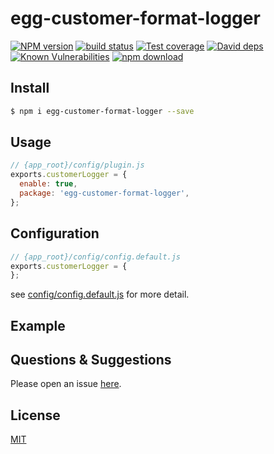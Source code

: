 # egg-customer-format-logger

[![NPM version][npm-image]][npm-url]
[![build status][travis-image]][travis-url]
[![Test coverage][codecov-image]][codecov-url]
[![David deps][david-image]][david-url]
[![Known Vulnerabilities][snyk-image]][snyk-url]
[![npm download][download-image]][download-url]

[npm-image]: https://img.shields.io/npm/v/egg-customer-format-logger.svg?style=flat-square
[npm-url]: https://npmjs.org/package/egg-customer-format-logger
[travis-image]: https://img.shields.io/travis/eggjs/egg-customer-format-logger.svg?style=flat-square
[travis-url]: https://travis-ci.org/eggjs/egg-customer-format-logger
[codecov-image]: https://img.shields.io/codecov/c/github/eggjs/egg-customer-format-logger.svg?style=flat-square
[codecov-url]: https://codecov.io/github/eggjs/egg-customer-format-logger?branch=master
[david-image]: https://img.shields.io/david/eggjs/egg-customer-format-logger.svg?style=flat-square
[david-url]: https://david-dm.org/eggjs/egg-customer-format-logger
[snyk-image]: https://snyk.io/test/npm/egg-customer-format-logger/badge.svg?style=flat-square
[snyk-url]: https://snyk.io/test/npm/egg-customer-format-logger
[download-image]: https://img.shields.io/npm/dm/egg-customer-format-logger.svg?style=flat-square
[download-url]: https://npmjs.org/package/egg-customer-format-logger

<!--
Description here.
-->

## Install

```bash
$ npm i egg-customer-format-logger --save
```

## Usage

```js
// {app_root}/config/plugin.js
exports.customerLogger = {
  enable: true,
  package: 'egg-customer-format-logger',
};
```

## Configuration

```js
// {app_root}/config/config.default.js
exports.customerLogger = {
};
```

see [config/config.default.js](config/config.default.js) for more detail.

## Example

<!-- example here -->

## Questions & Suggestions

Please open an issue [here](https://github.com/eggjs/egg/issues).

## License

[MIT](LICENSE)
